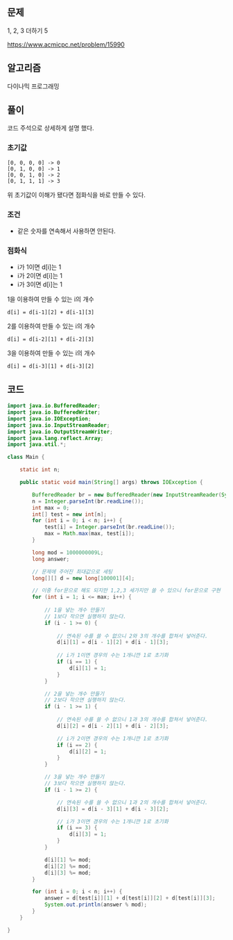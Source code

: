 ## 문제
1, 2, 3 더하기 5

https://www.acmicpc.net/problem/15990

## 알고리즘
다이나믹 프로그래밍

## 풀이

코드 주석으로 상세하게 설명 했다.

### 초기값
```
[0, 0, 0, 0] -> 0
[0, 1, 0, 0] -> 1
[0, 0, 1, 0] -> 2
[0, 1, 1, 1] -> 3
```

위 초기값이 이해가 됐다면 점화식을 바로 만들 수 있다.

### 조건
- 같은 숫자를 연속해서 사용하면 안된다.
 
### 점화식

- i가 1이면 d[i]는 1
- i가 2이면 d[i]는 1
- i가 3이면 d[i]는 1

1을 이용하여 만들 수 있는 i의 개수

```d[i] = d[i-1][2] + d[i-1][3]```

2를 이용하여 만들 수 있는 i의 개수

```d[i] = d[i-2][1] + d[i-2][3]```

3을 이용하여 만들 수 있는 i의 개수

```d[i] = d[i-3][1] + d[i-3][2]```

## 코드
```java
import java.io.BufferedReader;
import java.io.BufferedWriter;
import java.io.IOException;
import java.io.InputStreamReader;
import java.io.OutputStreamWriter;
import java.lang.reflect.Array;
import java.util.*;

class Main {

    static int n;

    public static void main(String[] args) throws IOException {

        BufferedReader br = new BufferedReader(new InputStreamReader(System.in));
        n = Integer.parseInt(br.readLine());
        int max = 0;
        int[] test = new int[n];
        for (int i = 0; i < n; i++) {
            test[i] = Integer.parseInt(br.readLine());
            max = Math.max(max, test[i]);
        }

        long mod = 1000000009L;
        long answer;

        // 문제에 주어진 최대값으로 세팅
        long[][] d = new long[100001][4];

        // 이중 for문으로 해도 되지만 1,2,3 세가지만 쓸 수 있으니 for문으로 구현
        for (int i = 1; i <= max; i++) {
            
            // 1을 넣는 개수 만들기
            // 1보다 작으면 실행하지 않는다.
            if (i - 1 >= 0) {
                
                // 연속된 수를 쓸 수 없으니 2와 3의 개수를 합쳐서 넣어준다.
                d[i][1] = d[i - 1][2] + d[i - 1][3];
                
                // i가 1이면 경우의 수는 1개니깐 1로 초기화
                if (i == 1) {
                    d[i][1] = 1;
                }
            }

            // 2을 넣는 개수 만들기
            // 2보다 작으면 실행하지 않는다.
            if (i - 1 >= 1) {
                
                // 연속된 수를 쓸 수 없으니 1과 3의 개수를 합쳐서 넣어준다.
                d[i][2] = d[i - 2][1] + d[i - 2][3];

                // i가 2이면 경우의 수는 1개니깐 1로 초기화
                if (i == 2) {
                    d[i][2] = 1;
                }
            }

            // 3을 넣는 개수 만들기
            // 3보다 작으면 실행하지 않는다.
            if (i - 1 >= 2) {

                // 연속된 수를 쓸 수 없으니 1과 2의 개수를 합쳐서 넣어준다.
                d[i][3] = d[i - 3][1] + d[i - 3][2];

                // i가 3이면 경우의 수는 1개니깐 1로 초기화
                if (i == 3) {
                    d[i][3] = 1;
                }
            }

            d[i][1] %= mod;
            d[i][2] %= mod;
            d[i][3] %= mod;
        }

        for (int i = 0; i < n; i++) {
            answer = d[test[i]][1] + d[test[i]][2] + d[test[i]][3];
            System.out.println(answer % mod);
        }
    }

}
```